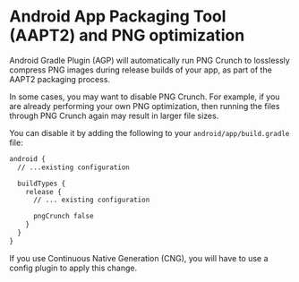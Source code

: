 # Android App Packaging Tool (AAPT2) and PNG optimization

Android Gradle Plugin (AGP) will automatically run PNG Crunch to losslessly compress PNG images during release builds of your app, as part of the AAPT2 packaging process.

In some cases, you may want to disable PNG Crunch. For example, if you are already performing your own PNG optimization, then running the files through PNG Crunch again may result in larger file sizes.

You can disable it by adding the following to your `android/app/build.gradle` file:

```diff
android {
  // ...existing configuration

  buildTypes {
    release {
      // ... existing configuration

      pngCrunch false
    }
  }
}
```

If you use Continuous Native Generation (CNG), you will have to use a config plugin to apply this change.